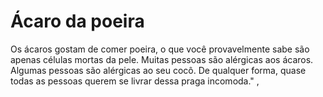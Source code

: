 # Ácaro da poeira

Os ácaros gostam de comer poeira, o que você provavelmente sabe são apenas
células mortas da pele. Muitas pessoas são alérgicas aos ácaros. Algumas pessoas
são alérgicas ao seu cocô. De qualquer forma, quase todas as pessoas querem se
livrar dessa praga incomoda." ,
